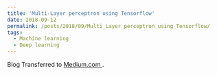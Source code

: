 ```yaml
---
title: 'Multi-Layer perceptron using Tensorflow'
date: 2018-09-12
permalink: /posts/2018/09/Multi_Layer_perceptron_using_Tensorflow/
tags:
  - Machine learning
  - Deep learning
---
```


Blog Transferred to [Medium.com ](https://medium.com/@aayushmnit/multi-layer-perceptron-using-tensorflow-9f3e218a4809).